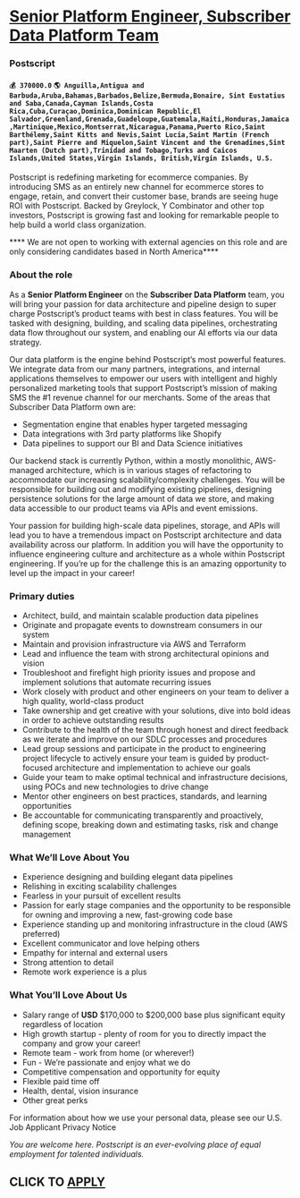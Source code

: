 # [Senior Platform Engineer, Subscriber Data Platform Team](https://www.remotewlb.com/apply/senior-platform-engineer-subscriber-data-platform-team-33209)  
### Postscript  
#### `💰 370000.0` `🌎 Anguilla,Antigua and Barbuda,Aruba,Bahamas,Barbados,Belize,Bermuda,Bonaire, Sint Eustatius and Saba,Canada,Cayman Islands,Costa Rica,Cuba,Curaçao,Dominica,Dominican Republic,El Salvador,Greenland,Grenada,Guadeloupe,Guatemala,Haiti,Honduras,Jamaica,Martinique,Mexico,Montserrat,Nicaragua,Panama,Puerto Rico,Saint Barthélemy,Saint Kitts and Nevis,Saint Lucia,Saint Martin (French part),Saint Pierre and Miquelon,Saint Vincent and the Grenadines,Sint Maarten (Dutch part),Trinidad and Tobago,Turks and Caicos Islands,United States,Virgin Islands, British,Virgin Islands, U.S.`  

Postscript is redefining marketing for ecommerce companies. By introducing SMS as an entirely new channel for ecommerce stores to engage, retain, and convert their customer base, brands are seeing huge ROI with Postscript. Backed by Greylock, Y Combinator and other top investors, Postscript is growing fast and looking for remarkable people to help build a world class organization.

**** We are not open to working with external agencies on this role and are only considering candidates based in North America****

### About the role

As a **Senior Platform Engineer** on the **Subscriber Data Platform** team, you will bring your passion for data architecture and pipeline design to super charge Postscript’s product teams with best in class features. You will be tasked with designing, building, and scaling data pipelines, orchestrating data flow throughout our system, and enabling our AI efforts via our data strategy.

Our data platform is the engine behind Postscript’s most powerful features. We integrate data from our many partners, integrations, and internal applications themselves to empower our users with intelligent and highly personalized marketing tools that support Postscript’s mission of making SMS the #1 revenue channel for our merchants. Some of the areas that Subscriber Data Platform own are:

  * Segmentation engine that enables hyper targeted messaging
  * Data integrations with 3rd party platforms like Shopify
  * Data pipelines to support our BI and Data Science initiatives

Our backend stack is currently Python, within a mostly monolithic, AWS-managed architecture, which is in various stages of refactoring to accommodate our increasing scalability/complexity challenges. You will be responsible for building out and modifying existing pipelines, designing persistence solutions for the large amount of data we store, and making data accessible to our product teams via APIs and event emissions.

Your passion for building high-scale data pipelines, storage, and APIs will lead you to have a tremendous impact on Postscript architecture and data availability across our platform. In addition you will have the opportunity to influence engineering culture and architecture as a whole within Postscript engineering. If you’re up for the challenge this is an amazing opportunity to level up the impact in your career!

### Primary duties

  * Architect, build, and maintain scalable production data pipelines 
  * Originate and propagate events to downstream consumers in our system
  * Maintain and provision infrastructure via AWS and Terraform
  * Lead and influence the team with strong architectural opinions and vision
  * Troubleshoot and firefight high priority issues and propose and implement solutions that automate recurring issues
  * Work closely with product and other engineers on your team to deliver a high quality, world-class product
  * Take ownership and get creative with your solutions, dive into bold ideas in order to achieve outstanding results
  * Contribute to the health of the team through honest and direct feedback as we iterate and improve on our SDLC processes and procedures
  * Lead group sessions and participate in the product to engineering project lifecycle to actively ensure your team is guided by product-focused architecture and implementation to achieve our goals 
  * Guide your team to make optimal technical and infrastructure decisions, using POCs and new technologies to drive change
  * Mentor other engineers on best practices, standards, and learning opportunities
  * Be accountable for communicating transparently and proactively, defining scope, breaking down and estimating tasks, risk and change management

### What We’ll Love About You

  * Experience designing and building elegant data pipelines
  * Relishing in exciting scalability challenges
  * Fearless in your pursuit of excellent results
  * Passion for early stage companies and the opportunity to be responsible for owning and improving a new, fast-growing code base
  * Experience standing up and monitoring infrastructure in the cloud (AWS preferred)
  * Excellent communicator and love helping others 
  * Empathy for internal and external users 
  * Strong attention to detail
  * Remote work experience is a plus

###  **What You’ll Love About Us**

  * Salary range of **USD** $170,000 to $200,000 base plus significant equity regardless of location
  * High growth startup - plenty of room for you to directly impact the company and grow your career!
  * Remote team - work from home (or wherever!)
  * Fun - We’re passionate and enjoy what we do
  * Competitive compensation and opportunity for equity
  * Flexible paid time off
  * Health, dental, vision insurance
  * Other great perks

For information about how we use your personal data, please see our U.S. Job Applicant Privacy Notice

 _You are welcome here. Postscript is an ever-evolving place of equal employment for talented individuals._

  
## CLICK TO [APPLY](https://www.remotewlb.com/apply/senior-platform-engineer-subscriber-data-platform-team-33209)

